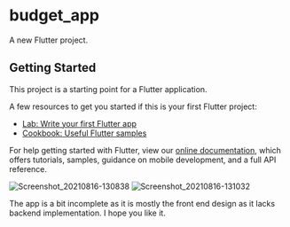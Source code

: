 # budget_app

A new Flutter project.

## Getting Started

This project is a starting point for a Flutter application.

A few resources to get you started if this is your first Flutter project:

- [Lab: Write your first Flutter app](https://flutter.dev/docs/get-started/codelab)
- [Cookbook: Useful Flutter samples](https://flutter.dev/docs/cookbook)

For help getting started with Flutter, view our
[online documentation](https://flutter.dev/docs), which offers tutorials,
samples, guidance on mobile development, and a full API reference.

![Screenshot_20210816-130838](https://user-images.githubusercontent.com/80505366/129595544-315f3c0f-da5e-4d9c-a45a-0a54df361aee.jpg)
![Screenshot_20210816-131032](https://user-images.githubusercontent.com/80505366/129595577-826a718c-dbb7-437d-b0a6-20fe396cb5d7.jpg)

The app is a bit incomplete as it is mostly the front end design as it lacks backend implementation.
I hope you like it.
